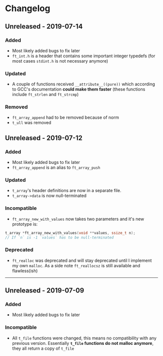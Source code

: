 # Changelog

## Unreleased - 2019-07-14

### Added
- Most likely added bugs to fix later
- `ft_int.h` is a header that contains some important integer typedefs (for most cases `stdint.h` is not necessary anymore)

### Updated
- A couple of functions received `__attribute__((pure))` which according to GCC's documentation **could make them faster** (these functions include `ft_strlen` and `ft_strcmp`)

### Removed
- `ft_array_append` had to be removed because of norm
- `t_ull` was removed

## Unreleased - 2019-07-12

### Added
- Most likely added bugs to fix later
- `ft_array_append` is an alias to `ft_array_push`

### Updated
- `t_array`'s header definitions are now in a separate file.
- `t_array->data` is now null-terminated

### Incompatible
- `ft_array_new_with_values` now takes two parameters and it's new prototype is:

```C
t_array *ft_array_new_with_values(void **values, ssize_t n);
// If `n` is -1 `values` has to be null-terminated
```

### Deprecated
- `ft_realloc` was deprecated and will stay deprecated until I implement my own `malloc`. As a side note `ft_reallocsz` is still available and flawless(ish)

-----

## Unreleased - 2019-07-09

### Added
- Most likely added bugs to fix later

### Incompatible
- All `t_file` functions were changed, this means no compatibility with any previous version. Essentially **`t_file` functions do not malloc anymore**, they all return a copy of `t_file`

